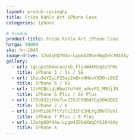 ```yaml
---
layout: produk-casinghp
title: Frida Kahlo Art iPhone Case
categories: iphone

# Produk
product-title: Frida Kahlo Art iPhone Case
harga: 90000
sku: hn-1646
image-drive: 12w4g6QfN4w-Lpgm4Z0beXWgOYk2048Ay
gallery:
  - url: 1gLqasS8mwcoaJkb_FlqnW4KMzq3zShHL
    title: iPhone 5 / 5s / SE
  - url: 1hzu3wYZyLF2Sey2nBxxHHouYDDO-i8UZ
    title: iPhone 6 / 6s
  - url: 1tnRCBciqLHbwJYuYnN_udvvPO_MMdjJU
    title: iPhone 6 Plus / 6s Plus
  - url: 1Y5b932jYOx7uv23SJC6Q6dYGg5OAQ0UI
    title: iPhone 7 / 8
  - url: 1XnMtL88fftYzlc232Fd2HLrg2MelRVxl
    title: iPhone 7 Plus / 8 Plus
  - url: 12w4g6QfN4w-Lpgm4Z0beXWgOYk2048Ay
    title: iPhone X
---
```


